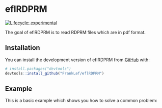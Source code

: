 
<!-- README.md is generated from README.Rmd. Please edit that file -->

# eflRDPRM

<!-- badges: start -->

[![Lifecycle:
experimental](https://img.shields.io/badge/lifecycle-experimental-orange.svg)](https://lifecycle.r-lib.org/articles/stages.html#experimental)
<!-- badges: end -->

The goal of eflRDPRM is to read RDPRM files which are in pdf format.

## Installation

You can install the development version of eflRDPRM from
[GitHub](https://github.com/) with:

``` r
# install.packages("devtools")
devtools::install_github("FrankLef/eflRDPRM")
```

## Example

This is a basic example which shows you how to solve a common problem:
